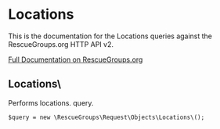 # Locations

This is the documentation for the Locations queries against the RescueGroups.org HTTP API v2.

[Full Documentation on RescueGroups.org](https://userguide.rescuegroups.org/display/APIDG/Object+definitions#Objectdefinitions-locations)

## Locations\

Performs locations. query.

    $query = new \RescueGroups\Request\Objects\Locations\();


